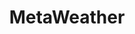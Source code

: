---
title: MetaWeather
position_number: 1.5
type: get
description: MetaWeather provides an API that delivers JSON over HTTPS for access to their data.
parameters:
  - name: woeid
    content: Where On Earth ID
content_markdown: |-
left_code_blocks:
  - code_block: |-
      $ Invoke-RestMethod -Uri 'https://www.metaweather.com/api/location/(woeid)'
    title: Powershell
    language: bash
right_code_blocks:
  - code_block: |-
      {
        "Consolidated_weather": [
          {
            "id": 6413024211501056,
            "weather_state_name": "Heavy Rain",
            "weather_state_abbr": "hr",
            "wind_direction_compass": "WNW",
            "created": "2021-08-26T10:26:25.866844Z",
            "applicable_date": "2021-08-31",
            "min_temp": 14.49,
            "max_temp": 18.75,
            "the_temp": 16.72,
            "wind_speed": 8.846679988865029,
            "wind_direction": 293.5,
            "air_pressure": 1016.0,
            "humidity": 78,
            "visibility": 9.999726596675416,
            "predictability": 77
          }
        ],
        "time": "2021-08-26T18:43:37.642328+08:00",
        "sun_rise": "2021-08-26T06:39:38.085452+08:00",
        "sun_set": "2021-08-26T17:56:25.525476+08:00",
        "timezone_name": "LMT",
        "parent": {
          "title": "Australia",
          "location_type": "Country",
          "woeid": 23424748,
          "latt_long": "-24.912100,133.397552"
        },
        "sources": [
          {
            "title": "BBC",
            "slug": "bbc",
            "url": "http://www.bbc.co.uk/weather/",
            "crawl_rate": 360.0
          },
          ...
          {
            "title": "World Weather Online",
            "slug": "world-weather-online",
            "url": "http://www.worldweatheronline.com/",
            "crawl_rate": 360.0
          }
        ],
        "title": "Perth",
        "location_type": "City",
        "woeid": 1098081,
        "latt_long": "-31.953020,115.857239"
        "timezone": "Australia/Perth"
      }
    title: Response
    language: json
---